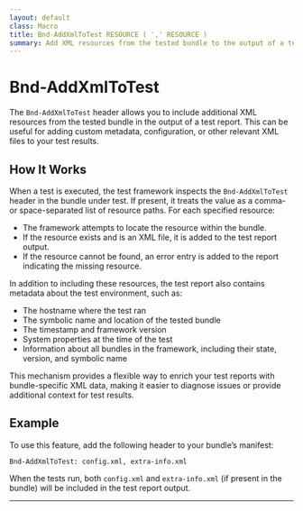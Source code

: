 ```yaml
---
layout: default
class: Macro
title: Bnd-AddXmlToTest RESOURCE ( ',' RESOURCE )
summary: Add XML resources from the tested bundle to the output of a test report.
---
```


# Bnd-AddXmlToTest

The `Bnd-AddXmlToTest` header allows you to include additional XML resources from the tested bundle in the output of a test report. This can be useful for adding custom metadata, configuration, or other relevant XML files to your test results.

## How It Works

When a test is executed, the test framework inspects the `Bnd-AddXmlToTest` header in the bundle under test. If present, it treats the value as a comma- or space-separated list of resource paths. For each specified resource:

- The framework attempts to locate the resource within the bundle.
- If the resource exists and is an XML file, it is added to the test report output.
- If the resource cannot be found, an error entry is added to the report indicating the missing resource.

In addition to including these resources, the test report also contains metadata about the test environment, such as:
- The hostname where the test ran
- The symbolic name and location of the tested bundle
- The timestamp and framework version
- System properties at the time of the test
- Information about all bundles in the framework, including their state, version, and symbolic name

This mechanism provides a flexible way to enrich your test reports with bundle-specific XML data, making it easier to diagnose issues or provide additional context for test results.

## Example

To use this feature, add the following header to your bundle’s manifest:

```
Bnd-AddXmlToTest: config.xml, extra-info.xml
```

When the tests run, both `config.xml` and `extra-info.xml` (if present in the bundle) will be included in the test report output.

---
